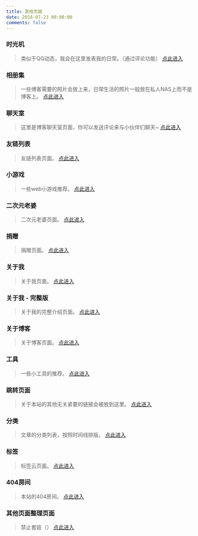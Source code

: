 ```yaml
---
title: 其他页面
date: 2018-07-23 00:00:00
comments: false
---
```


### 时光机
> 类似于QQ动态，我会在这里发表我的日常。（通过评论功能）
[点此进入](https://blog.fwder.cn/timemachine/)

### 相册集
> 一些博客需要的照片会放上来，日常生活的照片一般放在私人NAS上而不是博客上。
[点此进入](https://blog.fwder.cn/albums/)

### 聊天室
> 这里是博客聊天室页面，你可以发送评论来与小伙伴们聊天~
[点此进入](https://comment.blog.fwder.cn)

### 友链列表
> 友链列表页面。
[点此进入](https://blog.fwder.cn/links/)

### 小游戏
> 一些web小游戏推荐。
[点此进入](https://blog.fwder.cn/games/)

### 二次元老婆
> 二次元老婆页面。
[点此进入](https://blog.fwder.cn/girls/)

### 捐赠
> 捐赠页面。
[点此进入](https://blog.fwder.cn/praise/)

### 关于我
> 关于我页面。
[点此进入](https://blog.fwder.cn/about/)

### 关于我 - 完整版
> 关于我的完整介绍页面。
[点此进入](https://blog.fwder.cn/about-complex/)

### 关于博客
> 关于博客页面。
[点此进入](https://blog.fwder.cn/about/site.html)

### 工具
> 一些小工具的推荐。
[点此进入](https://blog.fwder.cn/tools/)

### 跳转页面
> 关于本站的其他无关紧要的链接会被放到这里。
[点此进入](https://blog.fwder.cn/to/)

### 分类
> 文章的分类列表，按照时间线排版。
[点此进入](https://blog.fwder.cn/categories/)

### 标签
> 标签云页面。
[点此进入](https://blog.fwder.cn/tags/)

### 404房间
> 本站的404房间。
[点此进入](https://blog.fwder.cn/404.html)

### 其他页面整理页面
> 禁止套娃（）
[点此进入](https://blog.fwder.cn/404.html)

